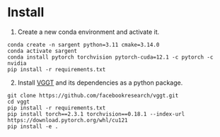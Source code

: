 

# Install 

1. Create a new conda environment and activate it.

```
conda create -n sargent python=3.11 cmake=3.14.0
conda activate sargent
conda install pytorch torchvision pytorch-cuda=12.1 -c pytorch -c nvidia
pip install -r requirements.txt
```

2. Install [VGGT](https://github.com/facebookresearch/vggt) and its dependencies as a python package.

```
git clone https://github.com/facebookresearch/vggt.git
cd vggt
pip install -r requirements.txt
pip install torch==2.3.1 torchvision==0.18.1 --index-url https://download.pytorch.org/whl/cu121
pip install -e .
```



